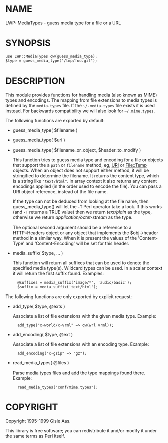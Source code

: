 # NAME

LWP::MediaTypes - guess media type for a file or a URL

# SYNOPSIS

    use LWP::MediaTypes qw(guess_media_type);
    $type = guess_media_type("/tmp/foo.gif");

# DESCRIPTION

This module provides functions for handling media (also known as
MIME) types and encodings.  The mapping from file extensions to media
types is defined by the `media.types` file.  If the `~/.media.types`
file exists it is used instead.
For backwards compatibility we will also look for `~/.mime.types`.

The following functions are exported by default:

- guess\_media\_type( $filename )
- guess\_media\_type( $uri )
- guess\_media\_type( $filename\_or\_object, $header\_to\_modify )

    This function tries to guess media type and encoding for a file or objects that
    support the a `path` or `filename` method, eg, [URI](https://metacpan.org/pod/URI) or [File::Temp](https://metacpan.org/pod/File::Temp) objects.
    When an object does not support either method, it will be stringified to
    determine the filename.
    It returns the content type, which is a string like `"text/html"`.
    In array context it also returns any content encodings applied (in the
    order used to encode the file).  You can pass a URI object
    reference, instead of the file name.

    If the type can not be deduced from looking at the file name,
    then guess\_media\_type() will let the `-T` Perl operator take a look.
    If this works (and `-T` returns a TRUE value) then we return
    _text/plain_ as the type, otherwise we return
    _application/octet-stream_ as the type.

    The optional second argument should be a reference to a HTTP::Headers
    object or any object that implements the $obj->header method in a
    similar way.  When it is present the values of the
    'Content-Type' and 'Content-Encoding' will be set for this header.

- media\_suffix( $type, ... )

    This function will return all suffixes that can be used to denote the
    specified media type(s).  Wildcard types can be used.  In a scalar
    context it will return the first suffix found. Examples:

        @suffixes = media_suffix('image/*', 'audio/basic');
        $suffix = media_suffix('text/html');

The following functions are only exported by explicit request:

- add\_type( $type, @exts )

    Associate a list of file extensions with the given media type.
    Example:

        add_type("x-world/x-vrml" => qw(wrl vrml));

- add\_encoding( $type, @ext )

    Associate a list of file extensions with an encoding type.
    Example:

        add_encoding("x-gzip" => "gz");

- read\_media\_types( @files )

    Parse media types files and add the type mappings found there.
    Example:

        read_media_types("conf/mime.types");

# COPYRIGHT

Copyright 1995-1999 Gisle Aas.

This library is free software; you can redistribute it and/or
modify it under the same terms as Perl itself.
